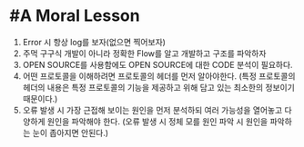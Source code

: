 #A Moral Lesson
===========================  
1. Error 시 항상 log를 보자(없으면 찍어보자)  
2. 주먹 구구식 개발이 아니라 정확한 Flow를 알고 개발하고 구조를 파악하자  
3. OPEN SOURCE를 사용함에도 OPEN SOURCE에 대한 CODE 분석이 필요하다.  
4. 어떤 프로토콜을 이해하려면 프로토콜의 헤더를 먼저 알아야한다. (특정 프로토콜의 헤더의 내용은 특정 프로토콜의 기능을 제공하고 위해 담고 있는 최소한의 정보이기 때문이다.)
5. 오류 발생 시 가장 근접해 보이는 원인을 먼저 분석하되 여러 가능성을 열어놓고 다양하게 원인을 파악해야 한다. (오류 발생 시 정체 모를 원인 파악 시 원인을 파악하는 눈이 좁아지면 안된다.)
